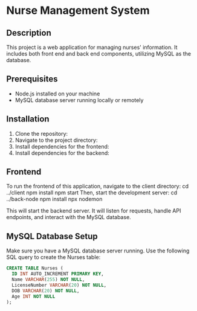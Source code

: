 # Nurse Management System

## Description
This project is a web application for managing nurses' information. It includes both front end and back end components, utilizing MySQL as the database.

## Prerequisites
- Node.js installed on your machine
- MySQL database server running locally or remotely

## Installation
1. Clone the repository:
2. Navigate to the project directory:
3. Install dependencies for the frontend:
4. Install dependencies for the backend:

## Frontend
To run the frontend of this application, navigate to the client directory:
cd ../client
npm install
npm start
Then, start the development server:
cd ../back-node
npm install
npx nodemon


This will start the backend server. It will listen for requests, handle API endpoints, and interact with the MySQL database.

## MySQL Database Setup
Make sure you have a MySQL database server running. Use the following SQL query to create the Nurses table:
```sql
CREATE TABLE Nurses (
  ID INT AUTO_INCREMENT PRIMARY KEY,
  Name VARCHAR(255) NOT NULL,
  LicenseNumber VARCHAR(20) NOT NULL,
  DOB VARCHAR(20) NOT NULL,
  Age INT NOT NULL
);
